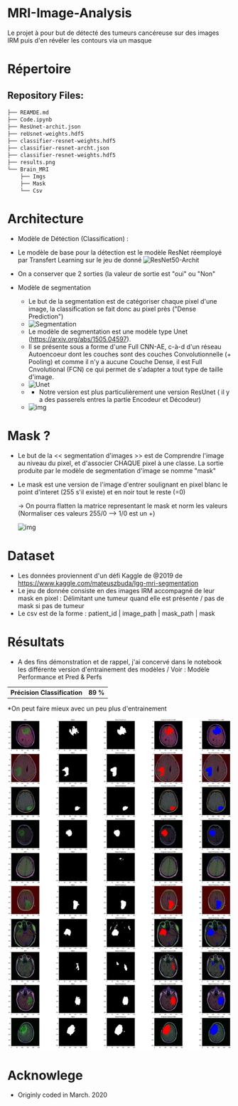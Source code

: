# MRI-Image-Analysis
Le projet à pour but de détecté des tumeurs cancéreuse sur des images IRM puis d'en révéler les contours via un masque  

# Répertoire

## Repository Files:
```
├── REAMDE.md
├── Code.ipynb
├── ResUnet-archit.json
├── reUsnet-weights.hdf5
├── classifier-resnet-weights.hdf5
├── classifier-resnet-archt.json
├── classifier-resnet-weights.hdf5
├── results.png
└── Brain_MRI
    ├── Imgs
    ├── Mask
    └── Csv
```

# Architecture

- Modèle de Détéction (Classification) :
 - Le modèle de base pour la détection est le modèle ResNet réemployé par Transfert Learning sur le jeu de donné 
![ResNet50-Archit](https://i.stack.imgur.com/gI4zT.png)

  - On a conserver que 2 sorties (la valeur de sortie est "oui" ou "Non"

- Modèle de segmentation
  - Le but de la segmentation est de catégoriser chaque pixel d'une image, la classification se fait donc au pixel près ("Dense Prediction")
  - ![Segmentation](https://miro.medium.com/max/700/1*nXlx7s4wQhVgVId8qkkMMA.png)
  - Le modèle de segmentation est une modèle type Unet (https://arxiv.org/abs/1505.04597).
  - Il se présente sous a forme d'une Full CNN-AE, c-à-d d'un réseau Autoencoeur dont les couches sont des couches Convolutionnelle (+ Pooling) et comme il n'y a aucune Couche Dense, il est Full Cnvolutional (FCN) ce qui permet de s'adapter a tout type de taille d'image.
  - ![Unet](https://miro.medium.com/max/700/1*OkUrpDD6I0FpugA_bbYBJQ.png)  
  - * Notre version est plus particulièrement une version ResUnet ( il y a des passerels entres la partie Encodeur et Décodeur)
  - ![img](https://upload.wikimedia.org/wikipedia/commons/2/2b/Example_architecture_of_U-Net_for_producing_k_256-by-256_image_masks_for_a_256-by-256_RGB_image.png)

# Mask ?

- Le but de la << segmentation d'images >> est de Comprendre l'image au niveau du pixel, et d'associer CHAQUE pixel à une classe. La sortie produite par le modèle de segmentation d'image se nomme "mask"

- Le mask est une version de l'image d'entrer soulignant en pixel blanc le point d'interet (255 s'il existe) et en noir tout le reste (=0)

  -> On pourra flatten la matrice representant le mask et norm les valeurs (Normaliser ces valeurs 255/0 --> 1/0 est un +)

  ![img](https://www.researchgate.net/profile/Svetlana-Yanushkevich/publication/343096300/figure/fig2/AS:915575563890689@1595301633452/Segmentation-masks-are-converted-to-bounding-box-masks-by-fitting-the-smallest-possible.png)
  
# Dataset

- Les données proviennent d'un défi Kaggle de @2019 de https://www.kaggle.com/mateuszbuda/lgg-mri-segmentation
- Le jeu de donnée consiste en des images IRM accompagné de leur mask en pixel : Délimitant une tumeur quand elle est présente / pas de mask si pas de tumeur
- Le csv est de la forme : patient_id	| image_path |	mask_path |	mask

# Résultats

- A des fins démonstration et de rappel, j'ai concervé dans le notebook les différente version d'entrainement des modèles / Voir : Modèle Performance et Pred & Perfs

<table>
  <tr>
    <th> Précision Classification </th>
    <th> 89 % </th>
  </tr>
</table>

*On peut faire mieux avec un peu plus d'entrainement

![Résultats](https://github.com/Soren-Kierkegaard/MRI-Image-Analysis/blob/main/results.png?raw=true)

# Acknowlege

- Originly coded in March. 2020
